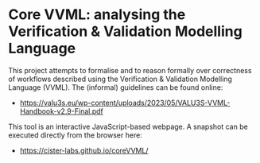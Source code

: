 Core VVML: analysing the Verification & Validation Modelling Language
=======

This project attempts to formalise and to reason formally over correctness of workflows described using the Verification & Validation Modelling Language (VVML). The (informal) guidelines can be found online:

 - https://valu3s.eu/wp-content/uploads/2023/05/VALU3S-VVML-Handbook-v2.9-Final.pdf
 
 This tool is an interactive JavaScript-based webpage. A snapshot can be executed directly from the browser here:

 - https://cister-labs.github.io/coreVVML/